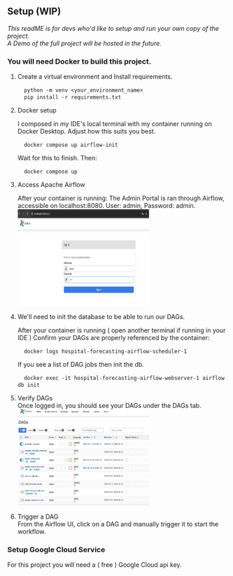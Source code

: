 
## Setup (WIP)

<i>This readME is for devs who'd like to setup and run your own copy of the project.</i>
<br>
<i>A Demo of the full project will be hosted in the future.</i>

<div>
<h3>You will need Docker to build this project.</h3>
</div>


1. Create a virtual environment and Install requirements.

         python -m venv <your_environment_name>
         pip install -r requirements.txt
2. Docker setup

   I composed in my IDE's local terminal with my container running on Docker Desktop. Adjust how this suits you best.

         docker compose up airflow-init

   Wait for this to finish. Then:

         docker compose up
3. Access Apache Airflow

   After your container is running: The Admin Portal is ran through Airflow, accessible on localhost:8080. User: admin, Password: admin.
   <br>
   <img style="width:300px; height:220px;" alt="Apache Airflow Admin Login" src="airflow_screen.png"/>

4. We'll need to init the database to be able to run our DAGs.

   After your container is running ( open another terminal if running in your IDE )
   Confirm your DAGs are properly referenced by the container:

         docker logs hospital-forecasting-airflow-scheduler-1

   If you see a list of DAG jobs then init the db.

         docker exec -it hospital-forecasting-airflow-webserver-1 airflow db init

5. Verify DAGs
   <br>
   Once logged in, you should see your DAGs under the DAGs tab.
   <br>
   <img style="width:300px; height:220px;" alt="Apache Airflow Admin Login" src="airflow-dashboard.png"/>

6. Trigger a DAG
   <br>
   From the Airflow UI, click on a DAG and manually trigger it to start the workflow.




### Setup Google Cloud Service

For this project you will need a ( free ) Google Cloud api key. 

[//]: # (TODO: explain schedular and other dags)
